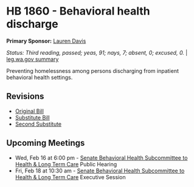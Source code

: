 # HB 1860 - Behavioral health discharge
**Primary Sponsor:** [Lauren Davis](/person/leg/davis_la.md)

*Status: Third reading, passed; yeas, 91; nays, 7; absent, 0; excused, 0.* | [leg.wa.gov summary](https://app.leg.wa.gov/billsummary?BillNumber=1860&Year=2021)

Preventing homelessness among persons discharging from inpatient behavioral health settings.

## Revisions
* [Original Bill](1/)
* [Substitute Bill](S/)
* [Second Substitute](S2/)

## Upcoming Meetings
* Wed, Feb 16 at 6:00 pm - [Senate Behavioral Health Subcommittee to Health & Long Term Care](/senate/2021-22/BH/) Public Hearing
* Fri, Feb 18 at 10:30 am - [Senate Behavioral Health Subcommittee to Health & Long Term Care](/senate/2021-22/BH/) Executive Session